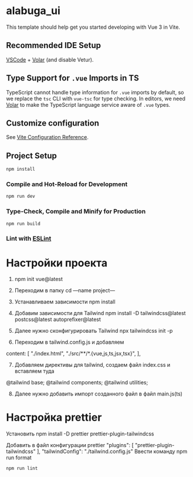 # alabuga_ui

This template should help get you started developing with Vue 3 in Vite.

## Recommended IDE Setup

[VSCode](https://code.visualstudio.com/) + [Volar](https://marketplace.visualstudio.com/items?itemName=Vue.volar) (and disable Vetur).

## Type Support for `.vue` Imports in TS

TypeScript cannot handle type information for `.vue` imports by default, so we replace the `tsc` CLI with `vue-tsc` for type checking. In editors, we need [Volar](https://marketplace.visualstudio.com/items?itemName=Vue.volar) to make the TypeScript language service aware of `.vue` types.

## Customize configuration

See [Vite Configuration Reference](https://vitejs.dev/config/).

## Project Setup

```sh
npm install
```

### Compile and Hot-Reload for Development

```sh
npm run dev
```

### Type-Check, Compile and Minify for Production

```sh
npm run build
```

### Lint with [ESLint](https://eslint.org/)


# Настройки проекта 

1. npm init vue@latest

2. Переходим в папку cd —name project— 

3. Устанавливаем зависимости npm install

4. Добавим зависимости для Tailwind npm install -D tailwindcss@latest postcss@latest autoprefixer@latest

5. Далее нужно сконфигурировать Tailwind npx tailwindcss init -p

6. Переходим в tailwind.config.js и добавляем


  content: [
    "./index.html",
    "./src/**/*.{vue,js,ts,jsx,tsx}",
  ],


7. Добавляем директивы для tailwind, создаем файл index.css и вставляем туда


@tailwind base;
@tailwind components;
@tailwind utilities;


8. Далее нужно добавить импорт созданного файл в файл main.js(ts)


# Настройка prettier

Установить npm install -D prettier prettier-plugin-tailwindcss

Добавить в файл конфигурации prettier
"plugins": [
  "prettier-plugin-tailwindcss"
],
"tailwindConfig": "./tailwind.config.js"
Ввести команду npm run format

```sh
npm run lint
```

